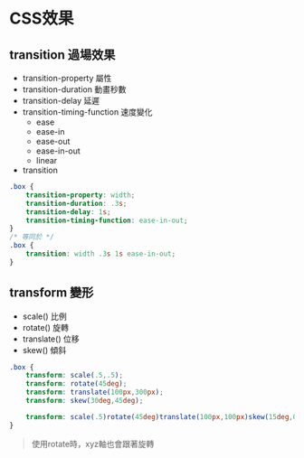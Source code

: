 # CSS效果
## transition 過場效果

- transition-property           屬性
- transition-duration           動畫秒數
- transition-delay              延遲
- transition-timing-function    速度變化
    - ease
    - ease-in
    - ease-out
    - ease-in-out
    - linear
- transition
```css
.box {
    transition-property: width;
    transition-duration: .3s;
    transition-delay: 1s;
    transition-timing-function: ease-in-out;
}
/* 等同於 */
.box {
    transition: width .3s 1s ease-in-out;
}
```

## transform 變形
- scale()       比例
- rotate()      旋轉
- translate()   位移
- skew()        傾斜

```css
.box {
    transform: scale(.5,.5);
    transform: rotate(45deg);
    transform: translate(100px,300px);
    transform: skew(30deg,45deg);

    transform: scale(.5)rotate(45deg)translate(100px,100px)skew(15deg,0);
}
```
> 使用rotate時，xyz軸也會跟著旋轉